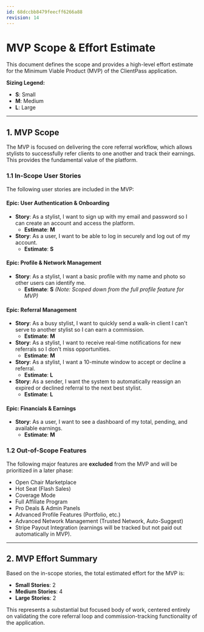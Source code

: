 ```yaml
---
id: 68dccbb8479feecff6266a88
revision: 14
---
```


# MVP Scope & Effort Estimate

This document defines the scope and provides a high-level effort estimate for the Minimum Viable Product (MVP) of the ClientPass application.

**Sizing Legend:**
- **S**: Small
- **M**: Medium
- **L**: Large

---

## 1. MVP Scope

The MVP is focused on delivering the core referral workflow, which allows stylists to successfully refer clients to one another and track their earnings. This provides the fundamental value of the platform.

### 1.1 In-Scope User Stories

The following user stories are included in the MVP:

#### Epic: User Authentication & Onboarding
- **Story**: As a stylist, I want to sign up with my email and password so I can create an account and access the platform.
  - **Estimate**: **M**
- **Story**: As a user, I want to be able to log in securely and log out of my account.
  - **Estimate**: **S**

#### Epic: Profile & Network Management
- **Story**: As a stylist, I want a basic profile with my name and photo so other users can identify me.
  - **Estimate**: **S** *(Note: Scoped down from the full profile feature for MVP)*

#### Epic: Referral Management
- **Story**: As a busy stylist, I want to quickly send a walk-in client I can't serve to another stylist so I can earn a commission.
  - **Estimate**: **M**
- **Story**: As a stylist, I want to receive real-time notifications for new referrals so I don't miss opportunities.
  - **Estimate**: **M**
- **Story**: As a stylist, I want a 10-minute window to accept or decline a referral.
  - **Estimate**: **L**
- **Story**: As a sender, I want the system to automatically reassign an expired or declined referral to the next best stylist.
  - **Estimate**: **L**

#### Epic: Financials & Earnings
- **Story**: As a user, I want to see a dashboard of my total, pending, and available earnings.
  - **Estimate**: **M**

### 1.2 Out-of-Scope Features

The following major features are **excluded** from the MVP and will be prioritized in a later phase:

- Open Chair Marketplace
- Hot Seat (Flash Sales)
- Coverage Mode
- Full Affiliate Program
- Pro Deals & Admin Panels
- Advanced Profile Features (Portfolio, etc.)
- Advanced Network Management (Trusted Network, Auto-Suggest)
- Stripe Payout Integration (earnings will be tracked but not paid out automatically in MVP).

---

## 2. MVP Effort Summary

Based on the in-scope stories, the total estimated effort for the MVP is:

- **Small Stories**: 2
- **Medium Stories**: 4
- **Large Stories**: 2

This represents a substantial but focused body of work, centered entirely on validating the core referral loop and commission-tracking functionality of the application.
